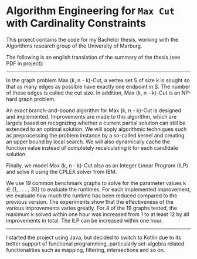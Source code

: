# Algorithm Engineering for `Max Cut` with Cardinality Constraints


This project contains the code for my Bachelor thesis, working with the Algorithms research group of the University of Marburg.

The following is an english translation of the summary of the thesis (see PDF in project):

---

In the graph problem Max (k, n - k)-Cut, a vertex set S of size k is sought so that as many edges as possible have exactly one endpoint in S. The number of these edges is called the cut size. In addition, Max (k, n - k)-Cut is an NP-hard graph problem.

An exact branch-and-bound algorithm for Max (k, n - k)-Cut is designed and implemented.
Improvements are made to this algorithm, which are largely based on recognizing whether a current partial solution can still be extended to an optimal solution. 
We will apply algorithmic techniques such as preprocessing the problem instance by a so-called kernel and creating an upper bound by local search. 
We will also dynamically cache the function value instead of completely recalculating it for each candidate solution. 

Finally, we model Max (k, n - k)-Cut also as an Integer Linear Program (ILP) and solve it using the CPLEX solver from IBM.

We use 19 common benchmark graphs to solve for the parameter values k ∈ {1, . . . , 30} to evaluate the runtimes.
For each implemented improvement, we evaluate how much the runtime has been reduced compared to the previous version.
The experiments show that the effectiveness of the various improvements varies greatly.
For 4 of the 19 graphs tested, the maximum k solved within one hour was increased from 1 to at least 12 by all improvements in total.
The ILP can be increased within one hour.

---

I started the project using Java, but decided to switch to Kotlin due to its better support of functional programming,
particularly set-algebra related functionalities such as mapping, filtering, intersections and so on.
